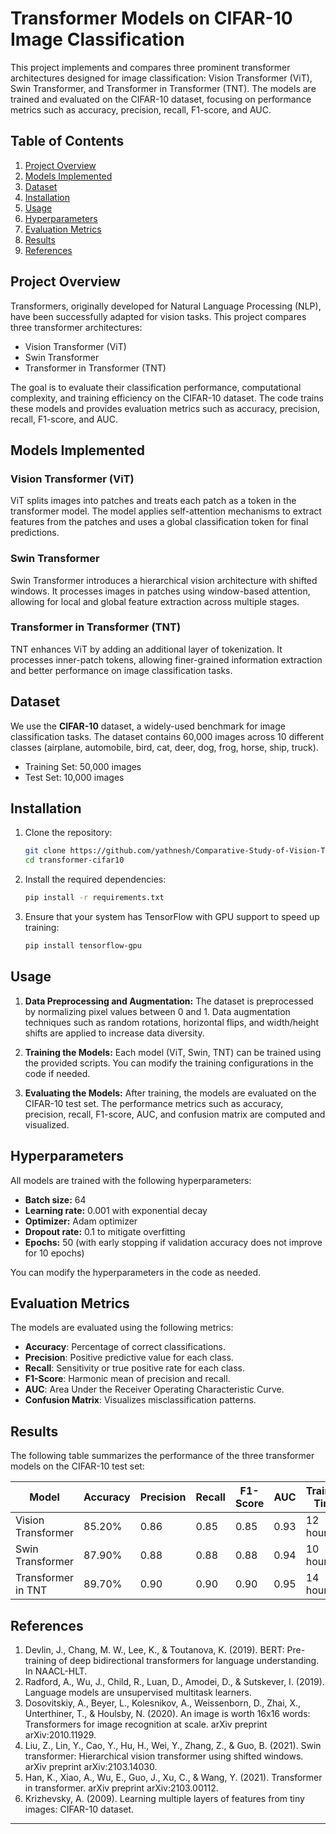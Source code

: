 # Transformer Models on CIFAR-10 Image Classification

This project implements and compares three prominent transformer architectures designed for image classification: Vision Transformer (ViT), Swin Transformer, and Transformer in Transformer (TNT). The models are trained and evaluated on the CIFAR-10 dataset, focusing on performance metrics such as accuracy, precision, recall, F1-score, and AUC.

## Table of Contents
1. [Project Overview](#project-overview)
2. [Models Implemented](#models-implemented)
3. [Dataset](#dataset)
4. [Installation](#installation)
5. [Usage](#usage)
6. [Hyperparameters](#hyperparameters)
7. [Evaluation Metrics](#evaluation-metrics)
8. [Results](#results)
9. [References](#references)

## Project Overview

Transformers, originally developed for Natural Language Processing (NLP), have been successfully adapted for vision tasks. This project compares three transformer architectures:
- Vision Transformer (ViT)
- Swin Transformer
- Transformer in Transformer (TNT)

The goal is to evaluate their classification performance, computational complexity, and training efficiency on the CIFAR-10 dataset. The code trains these models and provides evaluation metrics such as accuracy, precision, recall, F1-score, and AUC.

## Models Implemented

### Vision Transformer (ViT)
ViT splits images into patches and treats each patch as a token in the transformer model. The model applies self-attention mechanisms to extract features from the patches and uses a global classification token for final predictions.

### Swin Transformer
Swin Transformer introduces a hierarchical vision architecture with shifted windows. It processes images in patches using window-based attention, allowing for local and global feature extraction across multiple stages.

### Transformer in Transformer (TNT)
TNT enhances ViT by adding an additional layer of tokenization. It processes inner-patch tokens, allowing finer-grained information extraction and better performance on image classification tasks.

## Dataset

We use the **CIFAR-10** dataset, a widely-used benchmark for image classification tasks. The dataset contains 60,000 images across 10 different classes (airplane, automobile, bird, cat, deer, dog, frog, horse, ship, truck).

- Training Set: 50,000 images
- Test Set: 10,000 images

## Installation

1. Clone the repository:
   ```bash
   git clone https://github.com/yathnesh/Comparative-Study-of-Vision-Transformer-ViT-Swin-Transformer-and-TNT-on-CIFAR-10.git
   cd transformer-cifar10
   ```

2. Install the required dependencies:
   ```bash
   pip install -r requirements.txt
   ```

3. Ensure that your system has TensorFlow with GPU support to speed up training:
   ```bash
   pip install tensorflow-gpu
   ```

## Usage

1. **Data Preprocessing and Augmentation:**
   The dataset is preprocessed by normalizing pixel values between 0 and 1. Data augmentation techniques such as random rotations, horizontal flips, and width/height shifts are applied to increase data diversity.

2. **Training the Models:**
   Each model (ViT, Swin, TNT) can be trained using the provided scripts. You can modify the training configurations in the code if needed.
   
3. **Evaluating the Models:**
   After training, the models are evaluated on the CIFAR-10 test set. The performance metrics such as accuracy, precision, recall, F1-score, AUC, and confusion matrix are computed and visualized.

## Hyperparameters

All models are trained with the following hyperparameters:

- **Batch size:** 64
- **Learning rate:** 0.001 with exponential decay
- **Optimizer:** Adam optimizer
- **Dropout rate:** 0.1 to mitigate overfitting
- **Epochs:** 50 (with early stopping if validation accuracy does not improve for 10 epochs)

You can modify the hyperparameters in the code as needed.

## Evaluation Metrics

The models are evaluated using the following metrics:
- **Accuracy**: Percentage of correct classifications.
- **Precision**: Positive predictive value for each class.
- **Recall**: Sensitivity or true positive rate for each class.
- **F1-Score**: Harmonic mean of precision and recall.
- **AUC**: Area Under the Receiver Operating Characteristic Curve.
- **Confusion Matrix**: Visualizes misclassification patterns.

## Results

The following table summarizes the performance of the three transformer models on the CIFAR-10 test set:

| Model               | Accuracy | Precision | Recall | F1-Score | AUC  | Training Time | Inference Time |
|---------------------|----------|-----------|--------|----------|------|---------------|----------------|
| Vision Transformer  | 85.20%   | 0.86      | 0.85   | 0.85     | 0.93 | 12 hours      | 12 ms          |
| Swin Transformer    | 87.90%   | 0.88      | 0.88   | 0.88     | 0.94 | 10 hours      | 10 ms          |
| Transformer in TNT  | 89.70%   | 0.90      | 0.90   | 0.90     | 0.95 | 14 hours      | 13 ms          |

## References

1. Devlin, J., Chang, M. W., Lee, K., & Toutanova, K. (2019). BERT: Pre-training of deep bidirectional transformers for language understanding. In NAACL-HLT.
2. Radford, A., Wu, J., Child, R., Luan, D., Amodei, D., & Sutskever, I. (2019). Language models are unsupervised multitask learners.
3. Dosovitskiy, A., Beyer, L., Kolesnikov, A., Weissenborn, D., Zhai, X., Unterthiner, T., & Houlsby, N. (2020). An image is worth 16x16 words: Transformers for image recognition at scale. arXiv preprint arXiv:2010.11929.
4. Liu, Z., Lin, Y., Cao, Y., Hu, H., Wei, Y., Zhang, Z., & Guo, B. (2021). Swin transformer: Hierarchical vision transformer using shifted windows. arXiv preprint arXiv:2103.14030.
5. Han, K., Xiao, A., Wu, E., Guo, J., Xu, C., & Wang, Y. (2021). Transformer in transformer. arXiv preprint arXiv:2103.00112.
6. Krizhevsky, A. (2009). Learning multiple layers of features from tiny images: CIFAR-10 dataset.

---
